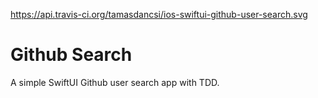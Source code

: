 https://api.travis-ci.org/tamasdancsi/ios-swiftui-github-user-search.svg

# Github Search

A simple SwiftUI Github user search app with TDD.
